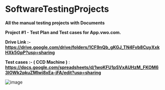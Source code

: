 # SoftwareTestingProjects
**All the manual testing projects with Documents**

**Project #1 - Test Plan and Test cases for App.vwo.com.**

**Drive Link :- https://drive.google.com/drive/folders/1CF9nQb_gKGJ_TN4Fvb8CuyXxkHXk5GpP?usp=sharing**

**Test cases :- ( CCD Machine )**  : **https://docs.google.com/spreadsheets/d/1woKFU1pSVxAUHzM_FKOM63IOWk2pkuZMIwi8xEa-jFA/edit?usp=sharing**

![image](https://github.com/Amit19012014/SoftwareTestingProjects/assets/110184695/2fcce2c1-746d-4208-baa1-a5016b1bbb43)




